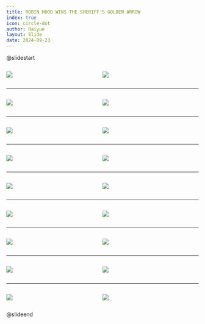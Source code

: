 ```yaml
---
title: ROBIN HOOD WINS THE SHERIFF'S GOLDEN ARROW
index: true
icon: circle-dot
author: Haiyue
layout: Slide
date: 2024-09-23
---
```

 
@slidestart

<div style="display:flex">
<div style="flex:1">

![](https://raw.githubusercontent.com/yclord/reading/refs/heads/master/english/Level-U/ROBIN%20HOOD%20WINS%20THE%20SHERIFF'S%20GOLDEN%20ARROW/001.webp)
</div>
<div style="flex:1">

![](https://raw.githubusercontent.com/yclord/reading/refs/heads/master/english/Level-U/ROBIN%20HOOD%20WINS%20THE%20SHERIFF'S%20GOLDEN%20ARROW/002.webp)
</div>
</div>

---

<div style="display:flex">
<div style="flex:1">

![](https://raw.githubusercontent.com/yclord/reading/refs/heads/master/english/Level-U/ROBIN%20HOOD%20WINS%20THE%20SHERIFF'S%20GOLDEN%20ARROW/003.webp)
</div>
<div style="flex:1">

![](https://raw.githubusercontent.com/yclord/reading/refs/heads/master/english/Level-U/ROBIN%20HOOD%20WINS%20THE%20SHERIFF'S%20GOLDEN%20ARROW/004.webp)
</div>
</div>

---

<div style="display:flex">
<div style="flex:1">

![](https://raw.githubusercontent.com/yclord/reading/refs/heads/master/english/Level-U/ROBIN%20HOOD%20WINS%20THE%20SHERIFF'S%20GOLDEN%20ARROW/005.webp)
</div>
<div style="flex:1">

![](https://raw.githubusercontent.com/yclord/reading/refs/heads/master/english/Level-U/ROBIN%20HOOD%20WINS%20THE%20SHERIFF'S%20GOLDEN%20ARROW/006.webp)
</div>
</div>

---

<div style="display:flex">
<div style="flex:1">

![](https://raw.githubusercontent.com/yclord/reading/refs/heads/master/english/Level-U/ROBIN%20HOOD%20WINS%20THE%20SHERIFF'S%20GOLDEN%20ARROW/007.webp)
</div>
<div style="flex:1">

![](https://raw.githubusercontent.com/yclord/reading/refs/heads/master/english/Level-U/ROBIN%20HOOD%20WINS%20THE%20SHERIFF'S%20GOLDEN%20ARROW/008.webp)
</div>
</div>

---

<div style="display:flex">
<div style="flex:1">

![](https://raw.githubusercontent.com/yclord/reading/refs/heads/master/english/Level-U/ROBIN%20HOOD%20WINS%20THE%20SHERIFF'S%20GOLDEN%20ARROW/009.webp)
</div>
<div style="flex:1">

![](https://raw.githubusercontent.com/yclord/reading/refs/heads/master/english/Level-U/ROBIN%20HOOD%20WINS%20THE%20SHERIFF'S%20GOLDEN%20ARROW/010.webp)
</div>
</div>

---

<div style="display:flex">
<div style="flex:1">

![](https://raw.githubusercontent.com/yclord/reading/refs/heads/master/english/Level-U/ROBIN%20HOOD%20WINS%20THE%20SHERIFF'S%20GOLDEN%20ARROW/011.webp)
</div>
<div style="flex:1">

![](https://raw.githubusercontent.com/yclord/reading/refs/heads/master/english/Level-U/ROBIN%20HOOD%20WINS%20THE%20SHERIFF'S%20GOLDEN%20ARROW/012.webp)
</div>
</div>

---

<div style="display:flex">
<div style="flex:1">

![](https://raw.githubusercontent.com/yclord/reading/refs/heads/master/english/Level-U/ROBIN%20HOOD%20WINS%20THE%20SHERIFF'S%20GOLDEN%20ARROW/013.webp)
</div>
<div style="flex:1">

![](https://raw.githubusercontent.com/yclord/reading/refs/heads/master/english/Level-U/ROBIN%20HOOD%20WINS%20THE%20SHERIFF'S%20GOLDEN%20ARROW/014.webp)
</div>
</div>

---

<div style="display:flex">
<div style="flex:1">

![](https://raw.githubusercontent.com/yclord/reading/refs/heads/master/english/Level-U/ROBIN%20HOOD%20WINS%20THE%20SHERIFF'S%20GOLDEN%20ARROW/015.webp)
</div>
<div style="flex:1">

![](https://raw.githubusercontent.com/yclord/reading/refs/heads/master/english/Level-U/ROBIN%20HOOD%20WINS%20THE%20SHERIFF'S%20GOLDEN%20ARROW/016.webp)
</div>
</div>

---

<div style="display:flex">
<div style="flex:1">

![](https://raw.githubusercontent.com/yclord/reading/refs/heads/master/english/Level-U/ROBIN%20HOOD%20WINS%20THE%20SHERIFF'S%20GOLDEN%20ARROW/017.webp)
</div>
<div style="flex:1">

![](https://raw.githubusercontent.com/yclord/reading/refs/heads/master/english/Level-U/ROBIN%20HOOD%20WINS%20THE%20SHERIFF'S%20GOLDEN%20ARROW/018.webp)
</div>
</div>

@slideend